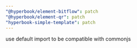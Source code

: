 ```yaml
---
"@hyperbook/element-bitflow": patch
"@hyperbook/element-qr": patch
"hyperbook-simple-template": patch
---
```


use default import to be compatible with commonjs
